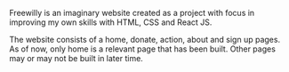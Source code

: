 Freewilly is an imaginary website created as a project with focus in improving my own skills with HTML, CSS and React JS.

The website consists of a home, donate, action, about and sign up pages. As of now, only home is a relevant page that has been built. Other pages may or may not be built in later time.

